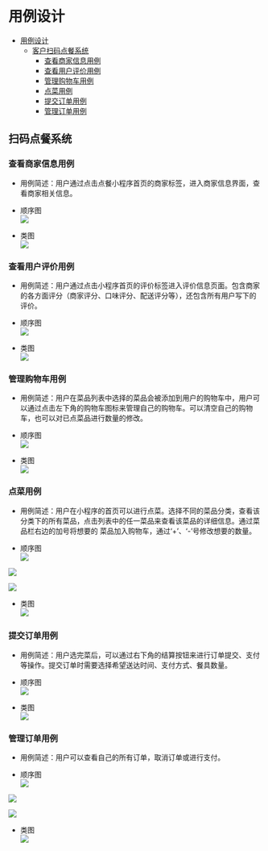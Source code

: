 # 用例设计
<!-- TOC -->

- [用例设计](#用例设计)
    - [客户扫码点餐系统](#扫码点餐系统)
        - [查看商家信息用例](#查看商家信息用例)
        - [查看用户评价用例](#查看用户评价用例)
        - [管理购物车用例](#管理购物车用例)
        - [点菜用例](#点菜用例)
        - [提交订单用例](#提交订单用例)
        - [管理订单用例](#管理订单用例)

<!-- /TOC -->

## 扫码点餐系统

### 查看商家信息用例

+ 用例简述：用户通过点击点餐小程序首页的商家标签，进入商家信息界面，查看商家相关信息。  

+ 顺序图  
![](../assets/images/clientECB/ViewBusinessInfo_Sequence.PNG)  

+ 类图  
![](../assets/images/clientECB/ViewBusinessInfo_Class.PNG)


### 查看用户评价用例

+ 用例简述：用户通过点击小程序首页的评价标签进入评价信息页面。包含商家的各方面评分（商家评分、口味评分、配送评分等），还包含所有用户写下的评价。

+ 顺序图  
![](../assets/images/clientECB/ViewComment_Sequence.PNG)  

+ 类图  
![](../assets/images/clientECB/ViewComment_Class.PNG)


### 管理购物车用例

+ 用例简述：用户在菜品列表中选择的菜品会被添加到用户的购物车中，用户可以通过点击左下角的购物车图标来管理自己的购物车。可以清空自己的购物车，也可以对已点菜品进行数量的修改。

+ 顺序图  
![](../assets/images/clientECB/ManageShoppingCart_Sequence.PNG)  

+ 类图  
![](../assets/images/clientECB/ManageShoppingCart_Class.PNG)


### 点菜用例

+ 用例简述：用户在小程序的首页可以进行点菜。选择不同的菜品分类，查看该分类下的所有菜品，点击列表中的任一菜品来查看该菜品的详细信息。通过菜品栏右边的加号将想要的 菜品加入购物车，通过‘+’、‘-’号修改想要的数量。

+ 顺序图  
![](../assets/images/clientECB/OrderFood_Sequence1.PNG)  

![](../assets/images/clientECB/OrderFood_Sequence2.PNG)  

![](../assets/images/clientECB/OrderFood_Sequence3.PNG)  


+ 类图  
![](../assets/images/clientECB/OrderFood_Class.PNG)


### 提交订单用例

+ 用例简述：用户选完菜后，可以通过右下角的结算按钮来进行订单提交、支付等操作。提交订单时需要选择希望送达时间、支付方式、餐具数量。

+ 顺序图  
![](../assets/images/clientECB/SubmitOrder_Sequence.PNG)  

+ 类图  
![](../assets/images/clientECB/SubmitOrder_Class.PNG)  


### 管理订单用例

+ 用例简述：用户可以查看自己的所有订单，取消订单或进行支付。

+ 顺序图  
![](../assets/images/clientECB/ManageOrder_Sequence1.PNG)  

![](../assets/images/clientECB/ManageOrder_Sequence2.PNG)  

![](../assets/images/clientECB/ManageOrder_Sequence3.PNG)  

+ 类图  
![](../assets/images/clientECB/ManageOrder_Class.PNG)
